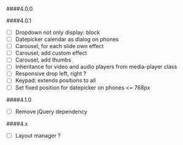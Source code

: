 ####4.0.0

####4.0.1
- [ ] Dropdown not only display: block
- [ ] Datepicker calendar as dialog on phones
- [ ] Carousel, for each slide own effect
- [ ] Carousel, add custom effect 
- [ ] Carousel, add thumbs
- [ ] Inheritance for video and audio players from media-player class
- [ ] Responsive drop left, right ?
- [ ] Keypad: extends positions to all
- [ ] Set fixed position for datepicker on phones <= 768px

####4.1.0
- [ ] Remove jQuery dependency 

####4.x
- [ ] Layout manager ?